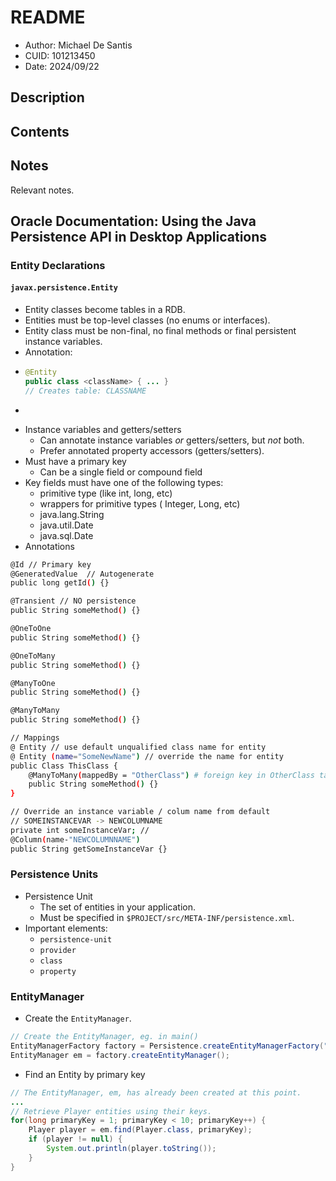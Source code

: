# README
* Author: Michael De Santis
* CUID: 101213450
* Date: 2024/09/22

## Description

## Contents

## Notes
Relevant notes.

## Oracle Documentation: Using the Java Persistence API in Desktop Applications

### Entity Declarations
#### `javax.persistence.Entity`
- Entity classes become tables in a RDB.
- Entities must be top-level classes (no enums or interfaces).
- Entity class must be non-final, no final methods or final persistent instance variables.
- Annotation:
- ```java
  @Entity
  public class <className> { ... }
  // Creates table: CLASSNAME
- ```
- Instance variables and getters/setters
  - Can annotate instance variables _or_ getters/setters, but _not_ both.
  - Prefer annotated property accessors (getters/setters).
- Must have a primary key 
  - Can be a single field or compound field
- Key fields must have one of the following types:
    - primitive type (like int, long, etc)
    - wrappers for primitive types ( Integer, Long, etc)
    - java.lang.String
    - java.util.Date
    - java.sql.Date
- Annotations
```bash
@Id // Primary key
@GeneratedValue  // Autogenerate
public long getId() {}

@Transient // NO persistence 
public String someMethod() {}

@OneToOne 
public String someMethod() {}

@OneToMany
public String someMethod() {}

@ManyToOne 
public String someMethod() {}

@ManyToMany
public String someMethod() {}

// Mappings
@ Entity // use default unqualified class name for entity
@ Entity (name="SomeNewName") // override the name for entity
public Class ThisClass {
    @ManyToMany(mappedBy = "OtherClass") # foreign key in OtherClass table
    public String someMethod() {}
}

// Override an instance variable / colum name from default
// SOMEINSTANCEVAR -> NEWCOLUMNAME
private int someInstanceVar; // 
@Column(name-"NEWCOLUMNNAME")
public String getSomeInstanceVar {}
```

### Persistence Units
- Persistence Unit
  - The set of entities in your application.
  - Must be specified in `$PROJECT/src/META-INF/persistence.xml`.
- Important elements:
  - `persistence-unit`
  - `provider`
  - `class`
  - `property`

### EntityManager
- Create the `EntityManager`.
```java 
// Create the EntityManager, eg. in main()
EntityManagerFactory factory = Persistence.createEntityManagerFactory("name");
EntityManager em = factory.createEntityManager();
```
- Find an Entity by primary key
```java
// The EntityManager, em, has already been created at this point.
...            
// Retrieve Player entities using their keys.
for(long primaryKey = 1; primaryKey < 10; primaryKey++) {
    Player player = em.find(Player.class, primaryKey);
    if (player != null) {
        System.out.println(player.toString());
    }     
}
```

